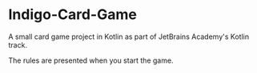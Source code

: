 # Indigo-Card-Game
A small card game project in Kotlin as part of JetBrains Academy's Kotlin track. 

The rules are presented when you start the game.
